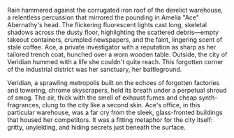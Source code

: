 Rain hammered against the corrugated iron roof of the derelict warehouse, a relentless percussion that mirrored the pounding in Amelia "Ace"  Abernathy's head.  The flickering fluorescent lights cast long, skeletal shadows across the dusty floor, highlighting the scattered debris—empty takeout containers, crumpled newspapers, and the faint, lingering scent of stale coffee.  Ace, a private investigator with a reputation as sharp as her tailored trench coat, hunched over a worn wooden table.  Outside, the city of Veridian hummed with a life she couldn't quite reach.  This forgotten corner of the industrial district was her sanctuary, her battleground.

Veridian, a sprawling metropolis built on the echoes of forgotten factories and towering, chrome skyscrapers, held its breath under a perpetual shroud of smog.  The air, thick with the smell of exhaust fumes and cheap synth-fragrances, clung to the city like a second skin.  Ace's office, in this particular warehouse, was a far cry from the sleek, glass-fronted buildings that housed her competitors.  It was a fitting metaphor for the city itself: gritty, unyielding, and hiding secrets just beneath the surface.
